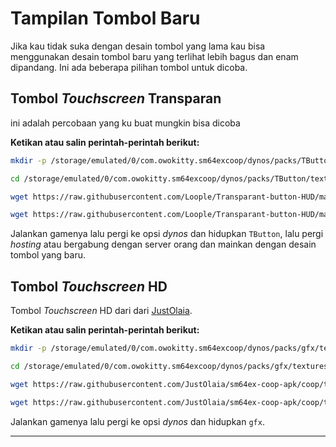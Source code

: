 # Tampilan Tombol Baru

Jika kau tidak suka dengan desain tombol yang lama kau bisa menggunakan desain tombol baru yang terlihat lebih bagus dan enam dipandang.
Ini ada beberapa pilihan tombol untuk dicoba.

## Tombol *Touchscreen* Transparan

ini adalah percobaan yang ku buat mungkin bisa dicoba

**Ketikan atau salin perintah-perintah berikut:**

```bash
mkdir -p /storage/emulated/0/com.owokitty.sm64excoop/dynos/packs/TButton/textures/touchcontrols/
```
```bash
cd /storage/emulated/0/com.owokitty.sm64excoop/dynos/packs/TButton/textures/touchcontrols/
```
```bash
wget https://raw.githubusercontent.com/Loople/Transparant-button-HUD/main/textures/touchcontrols/touch_button.rgba16.png
```
```bash
wget https://raw.githubusercontent.com/Loople/Transparant-button-HUD/main/textures/touchcontrols/touch_button_dark.rgba16.png
```

Jalankan gamenya lalu pergi ke opsi *dynos* dan hidupkan `TButton`, lalu pergi *hosting* atau bergabung dengan server orang dan mainkan dengan desain tombol yang baru.

## Tombol *Touchscreen* HD

Tombol *Touchscreen* HD dari dari [JustOlaia](https://github.com/JustOlaia).

**Ketikan atau salin perintah-perintah berikut:**

```bash
mkdir -p /storage/emulated/0/com.owokitty.sm64excoop/dynos/packs/gfx/textures/touchcontrols/
```
```bash
cd /storage/emulated/0/com.owokitty.sm64excoop/dynos/packs/gfx/textures/touchcontrols/
```
```bash
wget https://raw.githubusercontent.com/JustOlaia/sm64ex-coop-apk/coop/textures/touchcontrols/touch_button.rgba16.png
```
```bash
wget https://raw.githubusercontent.com/JustOlaia/sm64ex-coop-apk/coop/textures/touchcontrols/touch_button_dark.rgba16.png
```

Jalankan gamenya lalu pergi ke opsi *dynos* dan hidupkan `gfx`.
__________________________________________________


